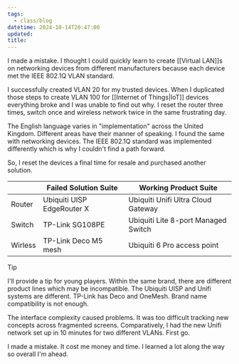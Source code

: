 ```yaml
---
tags:
  - class/blog
datetime: 2024-10-14T20:47:00
updated: 
title: 
---
```

I made a mistake. I thought I could quickly learn to create [[Virtual LAN]]s on networking devices from different manufacturers because each device met the IEEE 802.1Q VLAN standard.

I successfully created VLAN 20 for my trusted devices. When I duplicated those steps to create VLAN 100 for [[Internet of Things|IoT]] devices everything broke and I was unable to find out why. I reset the router three times, switch once and wireless network twice in the same frustrating day.

The English language varies in "implementation" across the United Kingdom. Different areas have their manner of speaking. I found the same with networking devices. The IEEE 802.1Q standard was implemented differently which is why I couldn't find a path forward.

So, I reset the devices a final time for resale and purchased another solution. 

|         | Failed Solution Suite      | Working Product Suite               |
| ------- | -------------------------- | ----------------------------------- |
| Router  | Ubiquiti UISP EdgeRouter X | Ubiquiti Unifi Ultra Cloud Gateway  |
| Switch  | TP-Link SG108PE            | Ubiquiti Lite 8-port Managed Switch |
| Wirless | TP-Link Deco M5 mesh       | Ubiquiti 6 Pro access point         |

> [!tip]
> I'll provide a tip for young players. Within the same brand, there are different product lines which may be incompatible. The Ubiquiti UISP and Unifi systems are different. TP-Link has Deco and OneMesh. Brand name compatibility is not enough.

The interface complexity caused problems. It was too difficult tracking new concepts across fragmented screens. Comparatively, I had the new Unifi network set up in 10 minutes for two different VLANs. First go.

I made a mistake. It cost me money and time. I learned a lot along the way so overall I'm ahead.
